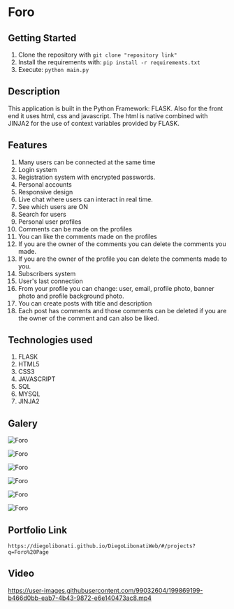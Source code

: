 # Foro

## Getting Started

1. Clone the repository with `git clone "repository link"`
2. Install the requirements with: `pip install -r requirements.txt`
3. Execute: `python main.py`

## Description

This application is built in the Python Framework: FLASK. Also for the front end it uses html, css and javascript. The html is native combined with JINJA2 for the use of context variables provided by FLASK.

## Features

1. Many users can be connected at the same time
2. Login system
3. Registration system with encrypted passwords.
4. Personal accounts
5. Responsive design
6. Live chat where users can interact in real time.
7. See which users are ON
8. Search for users
9. Personal user profiles
10. Comments can be made on the profiles
11. You can like the comments made on the profiles
12. If you are the owner of the comments you can delete the comments you made.
13. If you are the owner of the profile you can delete the comments made to you.
14. Subscribers system
15. User's last connection
16. From your profile you can change: user, email, profile photo, banner photo and profile background photo.
17. You can create posts with title and description
18. Each post has comments and those comments can be deleted if you are the owner of the comment and can also be liked.

## Technologies used

1. FLASK
2. HTML5
3. CSS3
4. JAVASCRIPT
5. SQL
6. MYSQL
7. JINJA2

## Galery

![Foro](https://raw.githubusercontent.com/DiegoLibonati/DiegoLibonatiWeb/main/data/projects/Flask/Imagenes/foroflask/foroflask.png)

![Foro](https://raw.githubusercontent.com/DiegoLibonati/DiegoLibonatiWeb/main/data/projects/Flask/Imagenes/foroflask/foroflask-0.jpg)

![Foro](https://raw.githubusercontent.com/DiegoLibonati/DiegoLibonatiWeb/main/data/projects/Flask/Imagenes/foroflask/foroflask-1.jpg)

![Foro](https://raw.githubusercontent.com/DiegoLibonati/DiegoLibonatiWeb/main/data/projects/Flask/Imagenes/foroflask/foroflask-2.jpg)

![Foro](https://raw.githubusercontent.com/DiegoLibonati/DiegoLibonatiWeb/main/data/projects/Flask/Imagenes/foroflask/foroflask-3.jpg)

![Foro](https://raw.githubusercontent.com/DiegoLibonati/DiegoLibonatiWeb/main/data/projects/Flask/Imagenes/foroflask/foroflask-4.jpg)

## Portfolio Link

`https://diegolibonati.github.io/DiegoLibonatiWeb/#/projects?q=Foro%20Page`

## Video

https://user-images.githubusercontent.com/99032604/199869199-b466d0bb-eab7-4b43-9872-e6e140473ac8.mp4
